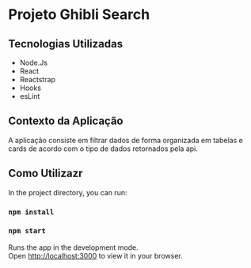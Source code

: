 # Projeto Ghibli Search


## Tecnologias Utilizadas

- Node.Js
- React
- Reactstrap
- Hooks
- esLint

## Contexto da Aplicação

A aplicação consiste em filtrar dados de forma organizada em tabelas e cards de acordo com o tipo de dados retornados pela api. 

## Como Utilizazr

In the project directory, you can run:

### `npm install`

### `npm start`

Runs the app in the development mode.\
Open [http://localhost:3000](http://localhost:3000) to view it in your browser.



